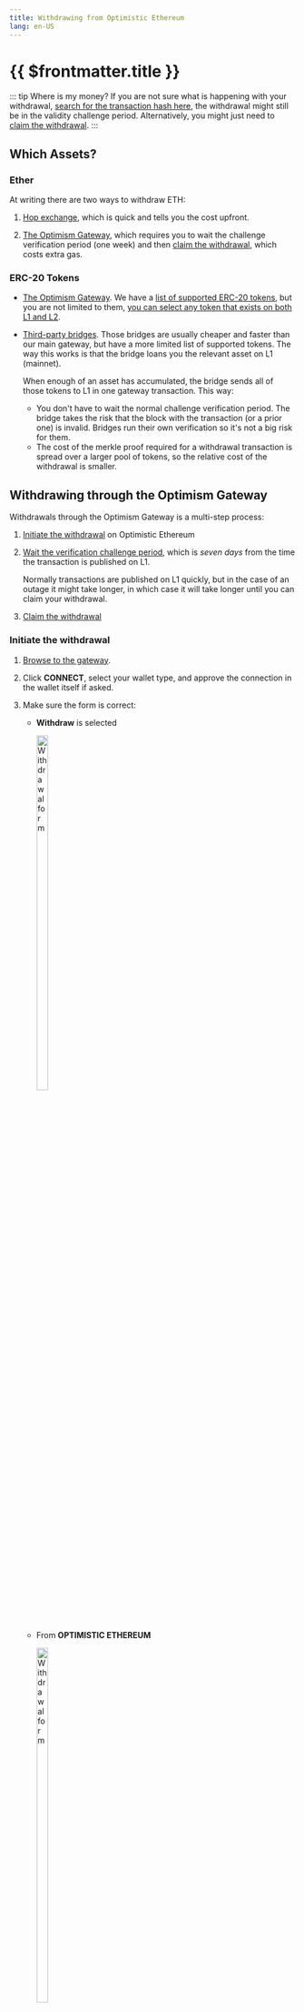 ```yaml
---
title: Withdrawing from Optimistic Ethereum
lang: en-US
---
```


# {{ $frontmatter.title }}

::: tip Where is my money?
If you are not sure what is happening with your withdrawal, [search for the transaction
hash here](https://optimistic.etherscan.io/messagerelayer), the withdrawal might 
still be in the validity challenge period. Alternatively, you might just need to 
[claim the withdrawal](#claim-the-withdrawal).
:::




## Which Assets?

### Ether

At writing there are two ways to withdraw ETH:

1. [Hop exchange](https://app.hop.exchange/send?token=ETH&sourceNetwork=optimism&destNetwork=ethereum), which is quick and tells you the cost upfront.

1. [The Optimism Gateway](https://gateway.optimism.io/), which requires you to
   wait the challenge verification period (one week) and then 
   [claim the withdrawal](#claim-the-withdrawal), which costs extra gas.


### ERC-20 Tokens

* [The Optimism Gateway](https://gateway.optimism.io/).
  We have a [list of supported ERC-20 tokens](https://static.optimism.io/optimism.tokenlist.json), but you are not limited to them, [you can select any 
  token that exists on both L1 and L2](https://optimismpbc.medium.com/arbitrary-token-bridging-d552f6bef694).

* [Third-party bridges](https://www.optimism.io/apps/bridges). Those bridges are
  usually cheaper and faster than our main gateway, but have a more limited list
  of supported tokens. The way this works is that the bridge loans you the
  relevant asset on L1 (mainnet).

  When enough of an asset has accumulated, the bridge sends all of those
  tokens to L1 in one gateway transaction. This way:

  * You don't have to wait the normal challenge verification period. The
    bridge takes the risk that the block with the transaction (or a prior one)
    is invalid. Bridges run their own verification so it's not a big risk
    for them.
  * The cost of the merkle proof required for a withdrawal transaction is 
    spread over a larger pool of tokens, so the relative cost of the 
    withdrawal is smaller.



## Withdrawing through the Optimism Gateway

Withdrawals through the Optimism Gateway is a multi-step process:

1. [Initiate the withdrawal](#initiate-the-withdrawal) on Optimistic Ethereum
1. [Wait the verification challenge period](#while-waiting), which 
   is *seven days* from the time the transaction is published on L1. 
   
   Normally transactions are published on L1 quickly, but in the case of an 
   outage it might take longer, in which case it will take longer until you
   can claim your withdrawal.
1. [Claim the withdrawal](#claim-the-withdrawal)

### Initiate the withdrawal

1. [Browse to the gateway](https://gateway.optimism.io/).
1. Click **CONNECT**, select your wallet type, and approve the connection in the 
   wallet itself if asked.
1. Make sure the form is correct:

   * **Withdraw** is selected
    
     <div style="display:inline-block">
     <img src="../../assets/docs/users/withdraw/withdraw-form-a.png" alt="Withdrawal form" width="40%" style="float:left">
     </div>

   * From **OPTIMISTIC ETHEREUM**

     <div style="display:inline-block">
     <img src="../../assets/docs/users/withdraw/withdraw-form-b.png" alt="Withdrawal form" width="40%" style="float:left">
     </div>

   * The asset is the one you with to withdraw.

     <div style="display:inline-block">
     <img src="../../assets/docs/users/withdraw/withdraw-form-d.png" alt="Withdrawal form" width="40%" style="float:left">
     </div>

   * Set an amount that is available in your account. Click **MAX** if 
     you want to withdraw your entire balance.

     <div style="display:inline-block">
     <img src="../../assets/docs/users/withdraw/withdraw-form-c.png" alt="Withdrawal form" width="40%" style="float:left">
     </div>


1. Click **WITHDRAW**.
1. Click **WITHDRAW** again to confirm.
1. Confirm the transaction in the wallet.

### While waiting

There are several ways to see if your withdrawal is ready to be claimed:

*  [Browse to the gateway](https://gateway.optimism.io/) and click your
  account. This shows you the list of recent withdrawals and their status:

  <div style="display:inline-block">
  <img src="../../assets/docs/users/withdraw/withdrawal-gw-1.png" alt="Withdrawal date on the gateway" width="40%" style="float:left">
  </div>

  Click a specific withdrawal to see exactly when it will become available.

  <div style="display:inline-block">
  <img src="../../assets/docs/users/withdraw/withdrawal-gw-2.png" alt="Withdrawal date on the gateway" width="40%" style="float:left">
  </div>

* Search the transaction hash on 
  [the Etherscan message relayer](https://optimistic.etherscan.io/messagerelayer). 
  If the withdrawal is ready to be claimed, the **Execute** button will be 
  enabled.

*  You can search for the transaction hash on 
  [Optimistic Etherscan](https://optimistic.etherscan.io/). Click the L1
  State Root Submission Tx. 

  <div style="display:inline-block">
  <img src="../../assets/docs/users/withdraw/withdrawal-etherscan-1.png" alt="Withdrawal date on Etherscan" width="40%" style="float:left">
  </div>

  The verification challenge period starts when
  that transaction is confirmed:

  <div style="display:inline-block">
  <img src="../../assets/docs/users/withdraw/withdrawal-etherscan-2.png" alt="Withdrawal date on Etherscan" width="40%" style="float:left">
  </div>

### Claim the withdrawal

1. Once the challenge period is over, the status in the gateway changes 
   to **Ready to claim!**. Click the transaction.

   <div style="display:inline-block">
   <img src="../../assets/docs/users/withdraw/claim-a.png" alt="Claiming" width="40%" style="float:left">
   </div>

1. Click **CLAIM WITHDRAWAL**, wait for the transaction to be created, and approve it
   in your wallet.  

   <div style="display:inline-block">
   <img src="../../assets/docs/users/withdraw/claim-b.png" alt="Claiming" width="40%" style="float:left">
   </div>
